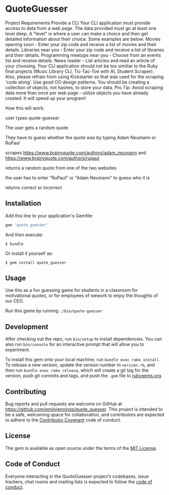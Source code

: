 # QuoteGuesser

Project Requirements
Provide a CLI
Your CLI application must provide access to data from a web page.
The data provided must go at least one level deep. A "level" is where a user can make a choice and then get detailed information about their choice. Some examples are below:
Movies opening soon - Enter your zip code and receive a list of movies and their details.
Libraries near you - Enter your zip code and receive a list of libraries and their details.
Programming meetups near you - Choose from an events list and receive details.
News reader - List articles and read an article of your choosing.
Your CLI application should not be too similiar to the Ruby final projects (Music Library CLI, Tic-Tac-Toe with AI, Student Scraper). Also, please refrain from using Kickstarter as that was used for the scraping 'code along'.
Use good OO design patterns. You should be creating a collection of objects, not hashes, to store your data. Pro Tip: Avoid scraping data more than once per web page - utilize objects you have already created. It will speed up your program!

How this will work:

user types quote-guesser

The user gets a random quote

They have to guess whether the quote was by typing Adam Neumann or RuPaul

scrapes https://www.brainyquote.com/authors/adam_neumann and https://www.brainyquote.com/authors/rupaul

returns a random quote from one of the two websites

the user has to enter "RuPaul" or "Adam Neumann" to guess who it is

returns correct or incorrect


## Installation

Add this line to your application's Gemfile:

```ruby
gem 'quote_guesser'
```

And then execute:

    $ bundle

Or install it yourself as:

    $ gem install quote_guesser

## Usage

Use this as a fun guessing game for students in a classroom for motivational quotes, or for employees of wework to enjoy the thoughts of our CEO.

Run this game by running `./bin/quote-guesser`

## Development

After checking out the repo, run `bin/setup` to install dependencies. You can also run `bin/console` for an interactive prompt that will allow you to experiment.

To install this gem onto your local machine, run `bundle exec rake install`. To release a new version, update the version number in `version.rb`, and then run `bundle exec rake release`, which will create a git tag for the version, push git commits and tags, and push the `.gem` file to [rubygems.org](https://rubygems.org).

## Contributing

Bug reports and pull requests are welcome on GitHub at https://github.com/emilyjennings/quote_guesser. This project is intended to be a safe, welcoming space for collaboration, and contributors are expected to adhere to the [Contributor Covenant](http://contributor-covenant.org) code of conduct.

## License

The gem is available as open source under the terms of the [MIT License](https://opensource.org/licenses/MIT).

## Code of Conduct

Everyone interacting in the QuoteGuesser project’s codebases, issue trackers, chat rooms and mailing lists is expected to follow the [code of conduct](https://github.com/[USERNAME]/quote_guesser/blob/master/CODE_OF_CONDUCT.md).
